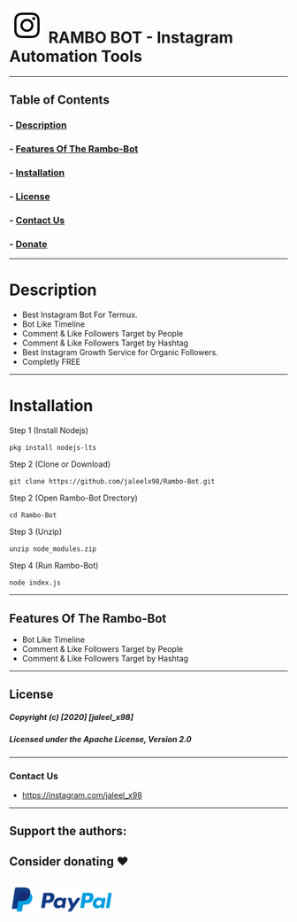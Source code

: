 # ![Image](Instagram2016_white-(64px).png) RAMBO BOT - Instagram Automation Tools

----
## Table of Contents

### - [Description](#description)
### - [Features Of The Rambo-Bot](#features-of-the-rambo-bot)
### - [Installation](#installation)
### - [License](#license)
### - [Contact Us](#contact-us)
### - [Donate](#donate)
----

# Description
- Best Instagram Bot For Termux. 
- Bot Like Timeline
- Comment & Like Followers Target by People
- Comment & Like Followers Target by Hashtag
- Best Instagram Growth Service for Organic Followers.
- Completly FREE
----

# Installation

Step 1 (Install Nodejs)
```
pkg install nodejs-lts
```
Step 2 (Clone or Download)
```
git clone https://github.com/jaleelx98/Rambo-Bot.git
```
Step 2 (Open Rambo-Bot Drectory)
```
cd Rambo-Bot
```
Step 3 (Unzip)
```
unzip node_modules.zip
```
Step 4 (Run Rambo-Bot)
```
node index.js
```
---


## Features Of The Rambo-Bot

* Bot Like Timeline
* Comment & Like Followers Target by People
* Comment & Like Followers Target by Hashtag

---
## License
##### Copyright (c) [2020] [jaleel_x98]
##### Licensed under the Apache License, Version 2.0
---
### Contact Us
- https://instagram.com/jaleel_x98 

---
## Support the authors:
## Consider donating ❤️
<a href="https://www.paypal.com/paypalme/jaleeljale"><img src="https://github.com/jaleelx98/Rambo-Bot/blob/main/src/580b57fcd9996e24bc43c530.png" align="left" height="55" ></a>
---


